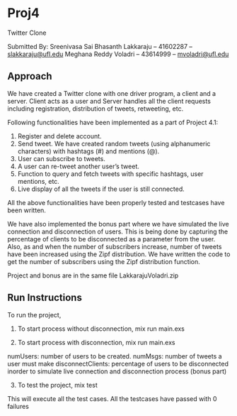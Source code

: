 # Proj4

Twitter Clone

Submitted By:
Sreenivasa Sai Bhasanth Lakkaraju – 41602287 – slakkaraju@ufl.edu
Meghana Reddy Voladri – 43614999 – mvoladri@ufl.edu

## Approach

We have created a Twitter clone with one driver program, a client and a server. Client acts as a user and Server handles all the client requests including registration, distribution of tweets, retweeting, etc.
 
Following functionalities have been implemented as a part of Project 4.1:
1.	Register and delete account.
2.	Send tweet. We have created random tweets (using alphanumeric characters) with hashtags (#) and mentions (@).
3.	User can subscribe to tweets.
4.	A user can re-tweet another user’s tweet.
5.	Function to query and fetch tweets with specific hashtags, user mentions, etc.
6.	Live display of all the tweets if the user is still connected.

All the above functionalities have been properly tested and testcases have been written.

We have also implemented the bonus part where we have simulated the live connection and disconnection of users. This is being done by capturing the percentage of clients to be disconnected as a parameter from the user. Also, as and when the number of subscribers increase, number of tweets have been increased using the Zipf distribution. We have written the code to get the number of subscribers using the Zipf distribution function.

Project and bonus are in the same file LakkarajuVoladri.zip

## Run Instructions

To run the project, 
1.	To start process without disconnection, 
mix run main.exs <numUsers> <numMsgs>

2.	To start process with disconnection, 
mix run main.exs <numUsers> <numMsgs> <disconnectClients>

numUsers:  number of users to be created.
numMsgs: number of tweets a user must make
disconnectClients: percentage of users to be disconnected inorder to simulate live connection and disconnection process (bonus part)

3. To test the project,
mix test

This will execute all the test cases. All the testcases have passed with 0 failures